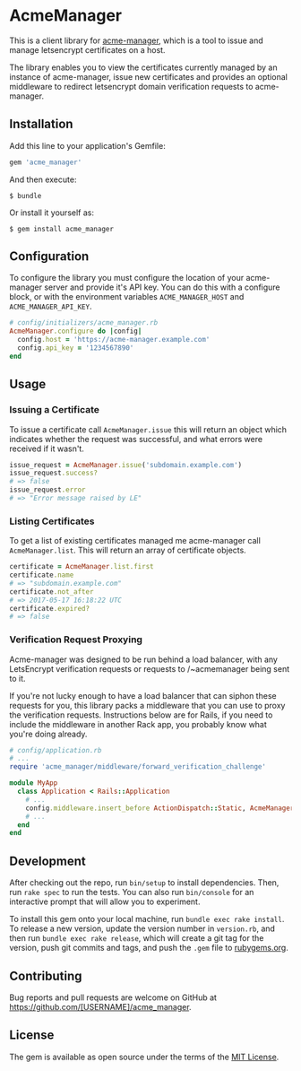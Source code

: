 # AcmeManager

This is a client library for [acme-manager](https://github.com/catphish/acme-manager), which is a tool to issue and manage letsencrypt certificates on a host.

The library enables you to view the certificates currently managed by an instance of acme-manager, issue new certificates and provides an optional middleware to redirect letsencrypt domain verification requests to acme-manager.

## Installation

Add this line to your application's Gemfile:

```ruby
gem 'acme_manager'
```

And then execute:

    $ bundle

Or install it yourself as:

    $ gem install acme_manager

## Configuration

To configure the library you must configure the location of your acme-manager server and provide it's API key. You can do this with a configure block, or with the environment variables `ACME_MANAGER_HOST` and `ACME_MANAGER_API_KEY`.

```ruby
# config/initializers/acme_manager.rb
AcmeManager.configure do |config|
  config.host = 'https://acme-manager.example.com'
  config.api_key = '1234567890'
end
```

## Usage

### Issuing a Certificate

To issue a certificate call `AcmeManager.issue` this will return an object which indicates whether the request was successful, and what errors were received if it wasn't.

```ruby
issue_request = AcmeManager.issue('subdomain.example.com')
issue_request.success?
# => false
issue_request.error
# => "Error message raised by LE"
```

### Listing Certificates

To get a list of existing certificates managed me acme-manager call `AcmeManager.list`. This will return an array of
certificate objects.

```ruby
certificate = AcmeManager.list.first
certificate.name
# => "subdomain.example.com"
certificate.not_after
# => 2017-05-17 16:18:22 UTC
certificate.expired?
# => false
```

### Verification Request Proxying

Acme-manager was designed to be run behind a load balancer, with any LetsEncrypt verification requests or requests to
/~acmemanager being sent to it.

If you're not lucky enough to have a load balancer that can siphon these requests for you, this library packs a
middleware that you can use to proxy the verification requests. Instructions below are for Rails, if you need to
include the middleware in another Rack app, you probably know what you're doing already.

```ruby
# config/application.rb
# ...
require 'acme_manager/middleware/forward_verification_challenge'

module MyApp
  class Application < Rails::Application
    # ...
    config.middleware.insert_before ActionDispatch::Static, AcmeManager::Middleware::ForwardVerificationChallenge
    # ...
  end
end
```

## Development

After checking out the repo, run `bin/setup` to install dependencies. Then, run `rake spec` to run the tests. You can also run `bin/console` for an interactive prompt that will allow you to experiment.

To install this gem onto your local machine, run `bundle exec rake install`. To release a new version, update the version number in `version.rb`, and then run `bundle exec rake release`, which will create a git tag for the version, push git commits and tags, and push the `.gem` file to [rubygems.org](https://rubygems.org).

## Contributing

Bug reports and pull requests are welcome on GitHub at https://github.com/[USERNAME]/acme_manager.


## License

The gem is available as open source under the terms of the [MIT License](http://opensource.org/licenses/MIT).


